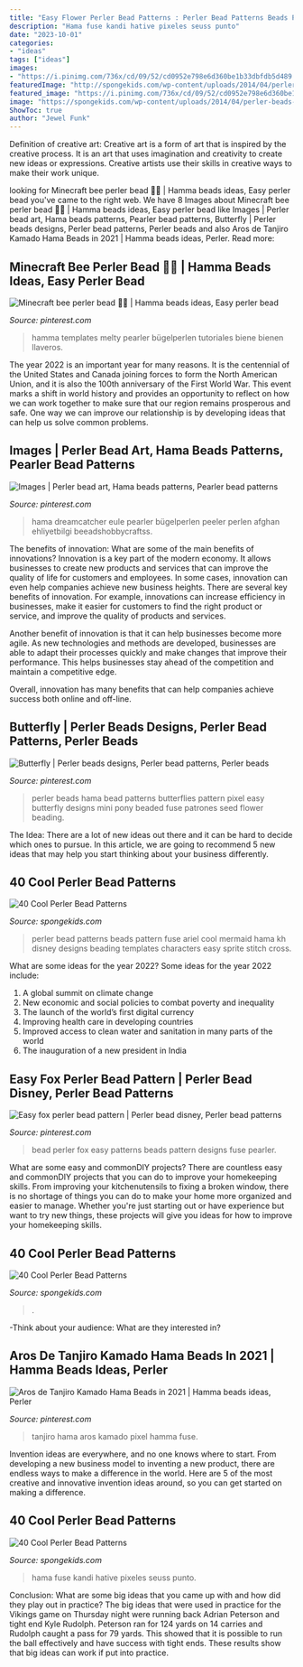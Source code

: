 ```yaml
---
title: "Easy Flower Perler Bead Patterns : Perler Bead Patterns Beads Pattern Fuse Ariel Cool Mermaid Hama Kh Disney Designs Beading Templates Characters Easy Sprite Stitch Cross"
description: "Hama fuse kandi hative pixeles seuss punto"
date: "2023-10-01"
categories:
- "ideas"
tags: ["ideas"]
images:
- "https://i.pinimg.com/736x/cd/09/52/cd0952e798e6d360be1b33dbfdb5d489.jpg"
featuredImage: "http://spongekids.com/wp-content/uploads/2014/04/perler-beads-patterns/4-mermaid-beads-patterns.png"
featured_image: "https://i.pinimg.com/736x/cd/09/52/cd0952e798e6d360be1b33dbfdb5d489.jpg"
image: "https://spongekids.com/wp-content/uploads/2014/04/perler-beads-patterns/33-christmas-grinch.png"
ShowToc: true
author: "Jewel Funk"
---
```



Definition of creative art:
Creative art is a form of art that is inspired by the creative process. It is an art that uses imagination and creativity to create new ideas or expressions. Creative artists use their skills in creative ways to make their work unique.

	

		
looking for Minecraft bee perler bead 💛🖤 | Hamma beads ideas, Easy perler bead you've came to the right web. We have 8 Images about Minecraft bee perler bead 💛🖤 | Hamma beads ideas, Easy perler bead like Images | Perler bead art, Hama beads patterns, Pearler bead patterns, Butterfly | Perler beads designs, Perler bead patterns, Perler beads and also Aros de Tanjiro Kamado Hama Beads in 2021 | Hamma beads ideas, Perler. Read more:
		
    
## Minecraft Bee Perler Bead 💛🖤 | Hamma Beads Ideas, Easy Perler Bead

<img loading=lazy src="https://i.pinimg.com/736x/52/87/6f/52876f6e915640fd046c00ae8235805c.jpg" onerror="this.onerror=null;this.src='https://tse2.mm.bing.net/th?id=OIP.T8y5QzBZJX6-wfoLG4MH8wHaJ3&amp;pid=15.1';" alt="Minecraft bee perler bead 💛🖤 | Hamma beads ideas, Easy perler bead">

_Source: pinterest.com_

>hamma templates melty pearler bügelperlen tutoriales biene bienen llaveros. 

	

The year 2022 is an important year for many reasons. It is the centennial of the United States and Canada joining forces to form the North American Union, and it is also the 100th anniversary of the First World War. This event marks a shift in world history and provides an opportunity to reflect on how we can work together to make sure that our region remains prosperous and safe. One way we can improve our relationship is by developing ideas that can help us solve common problems.

    
## Images | Perler Bead Art, Hama Beads Patterns, Pearler Bead Patterns

<img loading=lazy src="https://i.pinimg.com/736x/18/c2/50/18c250bdfbcbfad924db4e4f5da031d9.jpg" onerror="this.onerror=null;this.src='https://tse4.mm.bing.net/th?id=OIP.HT1HDDfn42xHk21G2SOs3QAAAA&amp;pid=15.1';" alt="Images | Perler bead art, Hama beads patterns, Pearler bead patterns">

_Source: pinterest.com_

>hama dreamcatcher eule pearler bügelperlen peeler perlen afghan ehliyetbilgi beeadshobbycraftss. 

	

The benefits of innovation: What are some of the main benefits of innovations?
Innovation is a key part of the modern economy. It allows businesses to create new products and services that can improve the quality of life for customers and employees. In some cases, innovation can even help companies achieve new business heights.
There are several key benefits of innovation. For example, innovations can increase efficiency in businesses, make it easier for customers to find the right product or service, and improve the quality of products and services.

Another benefit of innovation is that it can help businesses become more agile. As new technologies and methods are developed, businesses are able to adapt their processes quickly and make changes that improve their performance. This helps businesses stay ahead of the competition and maintain a competitive edge.

Overall, innovation has many benefits that can help companies achieve success both online and off-line.

    
## Butterfly | Perler Beads Designs, Perler Bead Patterns, Perler Beads

<img loading=lazy src="https://i.pinimg.com/736x/a0/7c/0f/a07c0f7bd9d5ae935924077e4f5308bd--perler-beads-easy-hama-beads-flower.jpg" onerror="this.onerror=null;this.src='https://tse4.mm.bing.net/th?id=OIP.cByxhdpzQZSCZV0Cj9rlCQHaJ3&amp;pid=15.1';" alt="Butterfly | Perler beads designs, Perler bead patterns, Perler beads">

_Source: pinterest.com_

>perler beads hama bead patterns butterflies pattern pixel easy butterfly designs mini pony beaded fuse patrones seed flower beading. 

	

The Idea:
There are a lot of new ideas out there and it can be hard to decide which ones to pursue. In this article, we are going to recommend 5 new ideas that may help you start thinking about your business differently.

    
## 40 Cool Perler Bead Patterns

<img loading=lazy src="http://spongekids.com/wp-content/uploads/2014/04/perler-beads-patterns/4-mermaid-beads-patterns.png" onerror="this.onerror=null;this.src='https://tse4.mm.bing.net/th?id=OIP.Q0wi4k93zEFXLuBWbpCVOAHaHa&amp;pid=15.1';" alt="40 Cool Perler Bead Patterns">

_Source: spongekids.com_

>perler bead patterns beads pattern fuse ariel cool mermaid hama kh disney designs beading templates characters easy sprite stitch cross. 

	

What are some ideas for the year 2022?
Some ideas for the year 2022 include: 
1. A global summit on climate change 
2. New economic and social policies to combat poverty and inequality 
3. The launch of the world’s first digital currency 
4. Improving health care in developing countries 
5. Improved access to clean water and sanitation in many parts of the world 
6. The inauguration of a new president in India 

    
## Easy Fox Perler Bead Pattern | Perler Bead Disney, Perler Bead Patterns

<img loading=lazy src="https://i.pinimg.com/736x/cd/09/52/cd0952e798e6d360be1b33dbfdb5d489.jpg" onerror="this.onerror=null;this.src='https://tse4.mm.bing.net/th?id=OIP.6yj_SZ3ZzBZ4UQE9_j2DggHaJ3&amp;pid=15.1';" alt="Easy fox perler bead pattern | Perler bead disney, Perler bead patterns">

_Source: pinterest.com_

>bead perler fox easy patterns beads pattern designs fuse pearler. 

	

What are some easy and commonDIY projects?
There are countless easy and commonDIY projects that you can do to improve your homekeeping skills. From improving your kitchenutensils to fixing a broken window, there is no shortage of things you can do to make your home more organized and easier to manage. Whether you're just starting out or have experience but want to try new things, these projects will give you ideas for how to improve your homekeeping skills.

    
## 40 Cool Perler Bead Patterns

<img loading=lazy src="https://spongekids.com/wp-content/uploads/2014/04/perler-beads-patterns/30-apple-beads-patterns.png" onerror="this.onerror=null;this.src='https://tse1.mm.bing.net/th?id=OIP.qQc426MXuXZqtY_NE_sHVQHaIH&amp;pid=15.1';" alt="40 Cool Perler Bead Patterns">

_Source: spongekids.com_

>. 

	

-Think about your audience: What are they interested in?

    
## Aros De Tanjiro Kamado Hama Beads In 2021 | Hamma Beads Ideas, Perler

<img loading=lazy src="https://i.pinimg.com/736x/a6/63/b8/a663b83ec1603ee97c03676d58ee4d02.jpg" onerror="this.onerror=null;this.src='https://tse2.mm.bing.net/th?id=OIP.aAyAIiEV-ZF5uHn3XSTgkAHaJ3&amp;pid=15.1';" alt="Aros de Tanjiro Kamado Hama Beads in 2021 | Hamma beads ideas, Perler">

_Source: pinterest.com_

>tanjiro hama aros kamado pixel hamma fuse. 

	

Invention ideas are everywhere, and no one knows where to start. From developing a new business model to inventing a new product, there are endless ways to make a difference in the world. Here are 5 of the most creative and innovative invention ideas around, so you can get started on making a difference.

    
## 40 Cool Perler Bead Patterns

<img loading=lazy src="https://spongekids.com/wp-content/uploads/2014/04/perler-beads-patterns/33-christmas-grinch.png" onerror="this.onerror=null;this.src='https://tse3.mm.bing.net/th?id=OIP.Y7_GT86Ka6ltj6dZ13O54wHaKj&amp;pid=15.1';" alt="40 Cool Perler Bead Patterns">

_Source: spongekids.com_

>hama fuse kandi hative pixeles seuss punto. 

	

Conclusion: What are some big ideas that you came up with and how did they play out in practice?
The big ideas that were used in practice for the Vikings game on Thursday night were running back Adrian Peterson and tight end Kyle Rudolph. Peterson ran for 124 yards on 14 carries and Rudolph caught a pass for 79 yards. This showed that it is possible to run the ball effectively and have success with tight ends. These results show that big ideas can work if put into practice.

